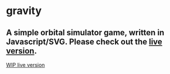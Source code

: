 gravity
=======

A simple orbital simulator game, written in Javascript/SVG.  Please check out the [live version](http://shicks.github.com/gravity).
---------
[WIP live version](http://lusign68.github.com/WIP)

